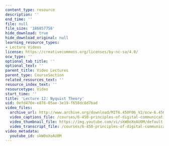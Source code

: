 ```yaml
---
content_type: resource
description: ''
end_time: ''
file: null
file_size: '186857756'
hide_download: true
hide_download_original: null
learning_resource_types:
- Lecture Videos
license: https://creativecommons.org/licenses/by-nc-sa/4.0/
ocw_type: ''
optional_tab_title: ''
optional_text: ''
parent_title: Video Lectures
parent_type: CourseSection
related_resources_text: ''
resource_index_text: ''
resourcetype: Video
start_time: ''
title: 'Lecture 12: Nyquist Theory'
uid: 0efd470e-e876-05ae-3e19-f658dc8d7bad
video_files:
  archive_url: http://www.archive.org/download/MIT6.450F06_V2/ocw-6.450-f06-2003-10-22_300k.mp4
  video_captions_file: /courses/6-450-principles-of-digital-communications-i-fall-2006/b18c4f7fb0155bf4be99749d0c579803_skW0oXoAU0M.vtt
  video_thumbnail_file: https://img.youtube.com/vi/skW0oXoAU0M/default.jpg
  video_transcript_file: /courses/6-450-principles-of-digital-communications-i-fall-2006/5f9666b5e49cd75306f0c6006f101e75_skW0oXoAU0M.pdf
video_metadata:
  youtube_id: skW0oXoAU0M
---
```

